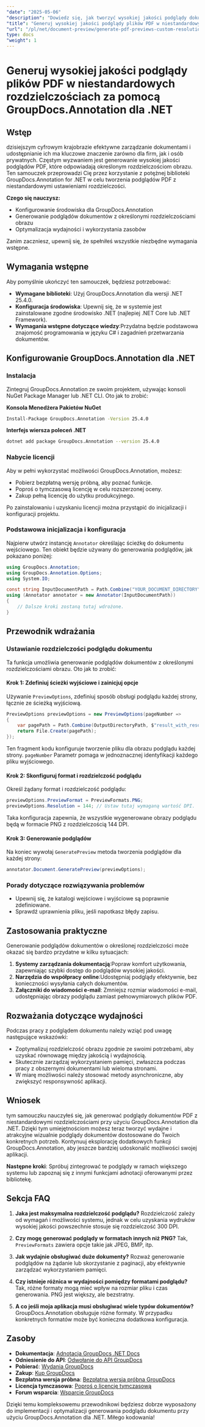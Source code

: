 ```yaml
---
"date": "2025-05-06"
"description": "Dowiedz się, jak tworzyć wysokiej jakości podglądy dokumentów PDF z określonymi rozdzielczościami obrazów, korzystając z zaawansowanej biblioteki GroupDocs.Annotation w środowisku .NET. Zoptymalizuj swój przepływ pracy w zakresie zarządzania dokumentami już dziś."
"title": "Generuj wysokiej jakości podglądy plików PDF w niestandardowych rozdzielczościach za pomocą GroupDocs.Annotation dla .NET"
"url": "/pl/net/document-preview/generate-pdf-previews-custom-resolutions-groupdocs/"
type: docs
"weight": 1
---
```


# Generuj wysokiej jakości podglądy plików PDF w niestandardowych rozdzielczościach za pomocą GroupDocs.Annotation dla .NET

## Wstęp

dzisiejszym cyfrowym krajobrazie efektywne zarządzanie dokumentami i udostępnianie ich ma kluczowe znaczenie zarówno dla firm, jak i osób prywatnych. Częstym wyzwaniem jest generowanie wysokiej jakości podglądów PDF, które odpowiadają określonym rozdzielczościom obrazu. Ten samouczek przeprowadzi Cię przez korzystanie z potężnej biblioteki GroupDocs.Annotation for .NET w celu tworzenia podglądów PDF z niestandardowymi ustawieniami rozdzielczości.

**Czego się nauczysz:**
- Konfigurowanie środowiska dla GroupDocs.Annotation
- Generowanie podglądów dokumentów z określonymi rozdzielczościami obrazu
- Optymalizacja wydajności i wykorzystania zasobów

Zanim zaczniesz, upewnij się, że spełniłeś wszystkie niezbędne wymagania wstępne.

## Wymagania wstępne

Aby pomyślnie ukończyć ten samouczek, będziesz potrzebować:

- **Wymagane biblioteki**: Użyj GroupDocs.Annotation dla wersji .NET 25.4.0.
- **Konfiguracja środowiska**: Upewnij się, że w systemie jest zainstalowane zgodne środowisko .NET (najlepiej .NET Core lub .NET Framework).
- **Wymagania wstępne dotyczące wiedzy**:Przydatna będzie podstawowa znajomość programowania w języku C# i zagadnień przetwarzania dokumentów.

## Konfigurowanie GroupDocs.Annotation dla .NET

### Instalacja

Zintegruj GroupDocs.Annotation ze swoim projektem, używając konsoli NuGet Package Manager lub .NET CLI. Oto jak to zrobić:

**Konsola Menedżera Pakietów NuGet**

```bash
Install-Package GroupDocs.Annotation -Version 25.4.0
```

**Interfejs wiersza poleceń .NET**

```bash
dotnet add package GroupDocs.Annotation --version 25.4.0
```

### Nabycie licencji

Aby w pełni wykorzystać możliwości GroupDocs.Annotation, możesz:
- Pobierz bezpłatną wersję próbną, aby poznać funkcje.
- Poproś o tymczasową licencję w celu rozszerzonej oceny.
- Zakup pełną licencję do użytku produkcyjnego.

Po zainstalowaniu i uzyskaniu licencji można przystąpić do inicjalizacji i konfiguracji projektu.

### Podstawowa inicjalizacja i konfiguracja

Najpierw utwórz instancję `Annotator` określając ścieżkę do dokumentu wejściowego. Ten obiekt będzie używany do generowania podglądów, jak pokazano poniżej:

```csharp
using GroupDocs.Annotation;
using GroupDocs.Annotation.Options;
using System.IO;

const string InputDocumentPath = Path.Combine("YOUR_DOCUMENT_DIRECTORY", "input.pdf");
using (Annotator annotator = new Annotator(InputDocumentPath))
{
    // Dalsze kroki zostaną tutaj wdrożone.
}
```

## Przewodnik wdrażania

### Ustawianie rozdzielczości podglądu dokumentu

Ta funkcja umożliwia generowanie podglądów dokumentów z określonymi rozdzielczościami obrazu. Oto jak to zrobić:

#### Krok 1: Zdefiniuj ścieżki wyjściowe i zainicjuj opcje

Używanie `PreviewOptions`, zdefiniuj sposób obsługi podglądu każdej strony, łącznie ze ścieżką wyjściową.

```csharp
PreviewOptions previewOptions = new PreviewOptions(pageNumber =>
{
    var pagePath = Path.Combine(OutputDirectoryPath, $"result_with_resolution_{pageNumber}.png");
    return File.Create(pagePath);
});
```

Ten fragment kodu konfiguruje tworzenie pliku dla obrazu podglądu każdej strony. `pageNumber` Parametr pomaga w jednoznacznej identyfikacji każdego pliku wyjściowego.

#### Krok 2: Skonfiguruj format i rozdzielczość podglądu

Określ żądany format i rozdzielczość podglądu:

```csharp
previewOptions.PreviewFormat = PreviewFormats.PNG;
previewOptions.Resolution = 144; // Ustaw tutaj wymaganą wartość DPI.
```

Taka konfiguracja zapewnia, że wszystkie wygenerowane obrazy podglądu będą w formacie PNG z rozdzielczością 144 DPI.

#### Krok 3: Generowanie podglądów

Na koniec wywołaj `GeneratePreview` metoda tworzenia podglądów dla każdej strony:

```csharp
annotator.Document.GeneratePreview(previewOptions);
```

### Porady dotyczące rozwiązywania problemów

- Upewnij się, że katalogi wejściowe i wyjściowe są poprawnie zdefiniowane.
- Sprawdź uprawnienia pliku, jeśli napotkasz błędy zapisu.

## Zastosowania praktyczne

Generowanie podglądów dokumentów o określonej rozdzielczości może okazać się bardzo przydatne w kilku sytuacjach:

1. **Systemy zarządzania dokumentacją**:Popraw komfort użytkowania, zapewniając szybki dostęp do podglądów wysokiej jakości.
2. **Narzędzia do współpracy online**:Udostępniaj podglądy efektywnie, bez konieczności wysyłania całych dokumentów.
3. **Załączniki do wiadomości e-mail**: Zmniejsz rozmiar wiadomości e-mail, udostępniając obrazy podglądu zamiast pełnowymiarowych plików PDF.

## Rozważania dotyczące wydajności

Podczas pracy z podglądem dokumentu należy wziąć pod uwagę następujące wskazówki:

- Zoptymalizuj rozdzielczość obrazu zgodnie ze swoimi potrzebami, aby uzyskać równowagę między jakością i wydajnością.
- Skutecznie zarządzaj wykorzystaniem pamięci, zwłaszcza podczas pracy z obszernymi dokumentami lub wieloma stronami.
- W miarę możliwości należy stosować metody asynchroniczne, aby zwiększyć responsywność aplikacji.

## Wniosek

tym samouczku nauczyłeś się, jak generować podglądy dokumentów PDF z niestandardowymi rozdzielczościami przy użyciu GroupDocs.Annotation dla .NET. Dzięki tym umiejętnościom możesz teraz tworzyć wydajne i atrakcyjne wizualnie podglądy dokumentów dostosowane do Twoich konkretnych potrzeb. Kontynuuj eksplorację dodatkowych funkcji GroupDocs.Annotation, aby jeszcze bardziej udoskonalić możliwości swojej aplikacji.

**Następne kroki**: Spróbuj zintegrować te podglądy w ramach większego systemu lub zapoznaj się z innymi funkcjami adnotacji oferowanymi przez bibliotekę.

## Sekcja FAQ

1. **Jaka jest maksymalna rozdzielczość podglądu?**
   Rozdzielczość zależy od wymagań i możliwości systemu, jednak w celu uzyskania wydruków wysokiej jakości powszechnie stosuje się rozdzielczość 300 DPI.

2. **Czy mogę generować podglądy w formatach innych niż PNG?**
   Tak, `PreviewFormats` zawiera opcje takie jak JPEG, BMP, itp.

3. **Jak wydajnie obsługiwać duże dokumenty?**
   Rozważ generowanie podglądów na żądanie lub skorzystanie z paginacji, aby efektywnie zarządzać wykorzystaniem pamięci.

4. **Czy istnieje różnica w wydajności pomiędzy formatami podglądu?**
   Tak, różne formaty mogą mieć wpływ na rozmiar pliku i czas generowania. PNG jest większy, ale bezstratny.

5. **A co jeśli moja aplikacja musi obsługiwać wiele typów dokumentów?**
   GroupDocs.Annotation obsługuje różne formaty. W przypadku konkretnych formatów może być konieczna dodatkowa konfiguracja.

## Zasoby

- **Dokumentacja**: [Adnotacja GroupDocs .NET Docs](https://docs.groupdocs.com/annotation/net/)
- **Odniesienie do API**: [Odwołanie do API GroupDocs](https://reference.groupdocs.com/annotation/net/)
- **Pobierać**: [Wydania GroupDocs](https://releases.groupdocs.com/annotation/net/)
- **Zakup**: [Kup GroupDocs](https://purchase.groupdocs.com/buy)
- **Bezpłatna wersja próbna**: [Bezpłatna wersja próbna GroupDocs](https://releases.groupdocs.com/annotation/net/)
- **Licencja tymczasowa**: [Poproś o licencję tymczasową](https://purchase.groupdocs.com/temporary-license/)
- **Forum wsparcia**: [Wsparcie GroupDocs](https://forum.groupdocs.com/c/annotation/) 

Dzięki temu kompleksowemu przewodnikowi będziesz dobrze wyposażony do implementacji i optymalizacji generowania podglądu dokumentu przy użyciu GroupDocs.Annotation dla .NET. Miłego kodowania!